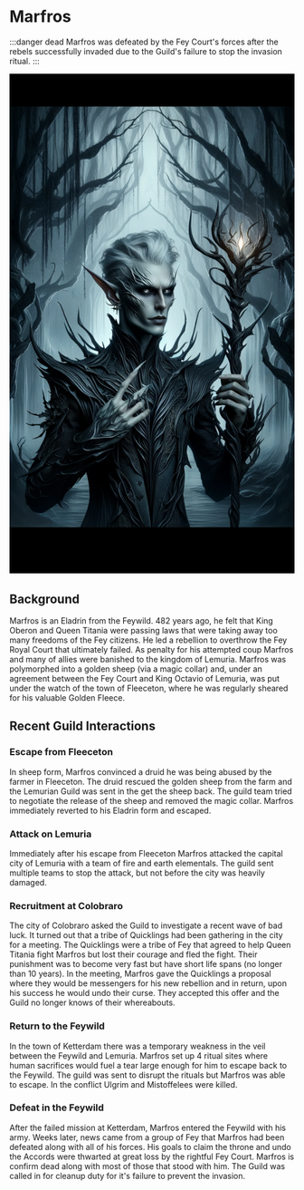 # Marfros

:::danger dead
Marfros was defeated by the Fey Court's forces after the rebels successfully invaded due to the Guild's failure to stop the invasion ritual.
:::

![marfros](marfros.png)

## Background

Marfros is an Eladrin from the Feywild. 482 years ago, he felt that King Oberon and Queen Titania were passing laws that were taking away too many freedoms of the Fey citizens. He led a rebellion to overthrow the Fey Royal Court that ultimately failed. As penalty for his attempted coup Marfros and many of allies were banished to the kingdom of Lemuria. Marfros was polymorphed into a golden sheep (via a magic collar) and, under an agreement between the Fey Court and King Octavio of Lemuria, was put under the watch of the town of Fleeceton, where he was regularly sheared for his valuable Golden Fleece.

## Recent Guild Interactions

### Escape from Fleeceton

In sheep form, Marfros convinced a druid he was being abused by the farmer in Fleeceton. The druid rescued the golden sheep from the farm and the Lemurian Guild was sent in the get the sheep back. The guild team tried to negotiate the release of the sheep and removed the magic collar. Marfros immediately reverted to his Eladrin form and escaped.

### Attack on Lemuria

Immediately after his escape from Fleeceton Marfros attacked the capital city of Lemuria with a team of fire and earth elementals. The guild sent multiple teams to stop the attack, but not before the city was heavily damaged.

### Recruitment at Colobraro

The city of Colobraro asked the Guild to investigate a recent wave of bad luck. It turned out that a tribe of Quicklings had been gathering in the city for a meeting. The Quicklings were a tribe of Fey that agreed to help Queen Titania fight Marfros but lost their courage and fled the fight. Their punishment was to become very fast but have short life spans (no longer than 10 years). In the meeting, Marfros gave the Quicklings a proposal where they would be messengers for his new rebellion and in return, upon his success he would undo their curse. They accepted this offer and the Guild no longer knows of their whereabouts.

### Return to the Feywild

In the town of Ketterdam there was a temporary weakness in the veil between the Feywild and Lemuria. Marfros set up 4 ritual sites where human sacrifices would fuel a tear large enough for him to escape back to the Feywild. The guild was sent to disrupt the rituals but Marfros was able to escape. In the conflict Ulgrim and Mistoffelees were killed.

### Defeat in the Feywild

After the failed mission at Ketterdam, Marfros entered the Feywild with his army. Weeks later, news came from a group of Fey that Marfros had been defeated along with all of his forces. His goals to claim the throne and undo the Accords were thwarted at great loss by the rightful Fey Court. Marfros is confirm dead along with most of those that stood with him.
The Guild was called in for cleanup duty for it's failure to prevent the invasion.
